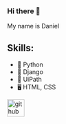 ### Hi there 👋 
My name is Daniel


## Skills: 
* 🐍 Python
* 💾 Django
* 🤖 UiPath
* 🖥️ HTML, CSS


[<img src='https://cdn.jsdelivr.net/npm/simple-icons@3.0.1/icons/github.svg' alt='github' height='40'>](https://github.com/Tyroooo)  
